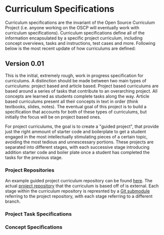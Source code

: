 # Curriculum Specifications

Curriculum specifications are the invariant of the Open Source Curriculum Project (i.e. anyone working on the OSCP
will eventually work with curriculum specifications). Curriculum specifications define all of the information encapsulated
by a specific project curriculum, including concept overviews, tasks and instructions, test cases and more. Following
below is the most recent update of how curriculums are defined:

## Version 0.01

This is the initial, extremely rough, work in progress specification for curriculums. A distinction should be made between two main types of curriculums: project based and article based. Project based curriculums are based around a series of tasks that contribute to an overarching project. All concepts are learned as students complete tasks along the way. Article based curriculums present all their concepts in text in order (think textbooks, slides, notes). The eventual goal of this project is to build a specification that accounts for both of these types of curriculums, but initially the focus will be on project based ones.

For project curriculums, the goal is to create a "guided project", that provide just the right ammount of starter code and boilerplate to get a student engaged in the most intellectually stimulating pieces of a certain topic, avoiding the most tedious and unnescessary portions. These projects are separated into different stages, with each successive stage introducing addition starter code and boiler plate once a student has completed the tasks for the previous stage.

### Project Repositories

An example guided project curriculum repository can be found [here](https://github.com/codingandcommunity/sample-curriculum). The actual [project repository](https://github.com/codingandcommunity/sample-app/) that the curriculum is based off of is external. Each stage within the curriculum repository is represnted by a [Git submodule](https://git-scm.com/book/en/v2/Git-Tools-Submodules) referring to the project repository, with each stage referring to a different branch.

### Project Task Specifications

### Concept Specifications
